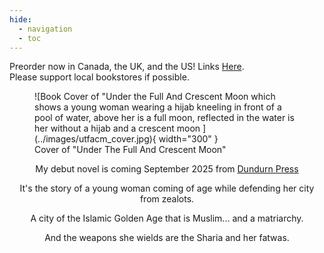 ```yaml
---
hide: 
  - navigation
  - toc
---
```

<style>
  .md-typeset h1,
  .md-content__button {
    display: none;
  }
</style>

<div class="preorder">
Preorder now in Canada, the UK, and the US! Links <a href="https://linktr.ee/aamirauthor" target="_blank">Here</a>.<br>
Please support local bookstores if possible.
</div>

<figure markdown="span">
  ![Book Cover of "Under the Full And Crescent Moon which shows a young woman wearing a hijab kneeling in front of a pool of water, above her is a full moon, reflected in the water is her without a hijab and a crescent moon ](../images/utfacm_cover.jpg){ width="300" }
  <figcaption>Cover of "Under The Full And Crescent Moon"</figcaption>
</figure>

<p style="text-align: center;">My debut novel is coming September 2025 from <a href=https://www.dundurn.com>Dundurn Press</a></p>
<p style="text-align: center;">It's the story of a young woman coming of age while defending her city from zealots.</p>
<p style="text-align: center;">A city of the Islamic Golden Age that is Muslim... and a matriarchy.</p>
<p style="text-align: center;">And the weapons she wields are the Sharia and her fatwas.</p>

<div class="ml-embedded" data-form="afZeiH"></div>
